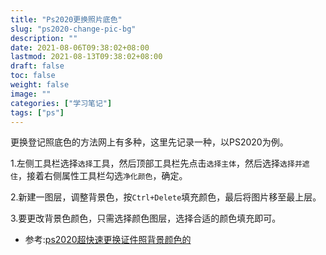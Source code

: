 ```yaml
---
title: "Ps2020更换照片底色"
slug: "ps2020-change-pic-bg"
description: ""
date: 2021-08-06T09:38:02+08:00
lastmod: 2021-08-13T09:38:02+08:00
draft: false
toc: false
weight: false
image: ""
categories: ["学习笔记"]
tags: ["ps"]
---
```


 更换登记照底色的方法网上有多种，这里先记录一种，以PS2020为例。

1.左侧工具栏选择`选择`工具，然后顶部工具栏先点击`选择主体`，然后选择`选择并遮住`，接着右侧属性工具栏勾选`净化颜色`，确定。

2.新建一图层，调整背景色，按`Ctrl+Delete`填充颜色，最后将图片移至最上层。

3.要更改背景色颜色，只需选择颜色图层，选择合适的颜色填充即可。

+ 参考:[ps2020超快速更换证件照背景颜色的](https://www.bilibili.com/video/BV1Q741147i4/)

